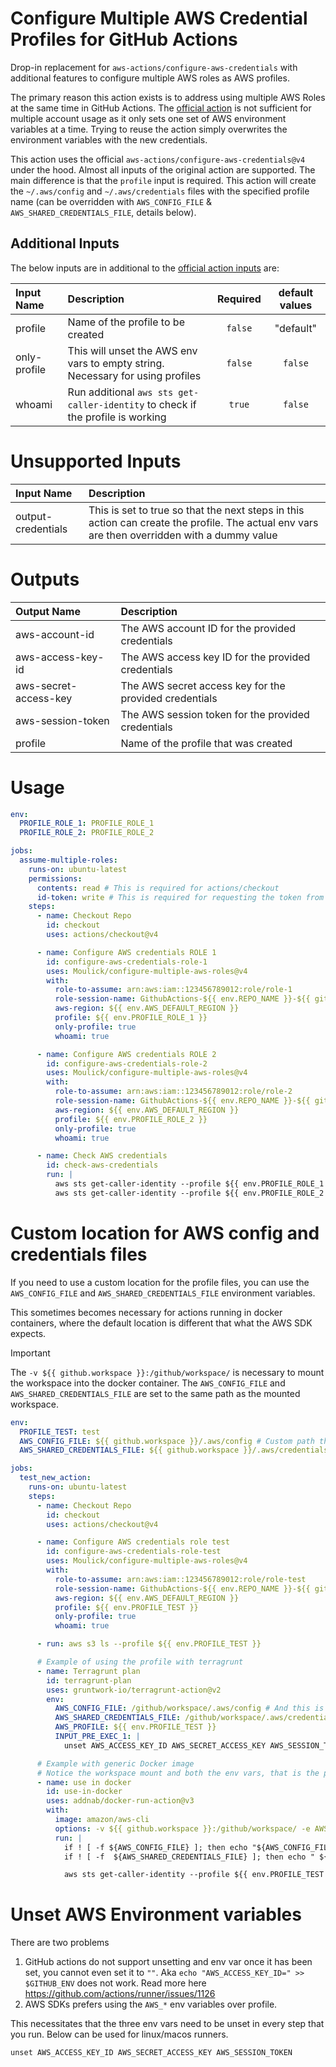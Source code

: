 # Configure Multiple AWS Credential Profiles for GitHub Actions

Drop-in replacement for `aws-actions/configure-aws-credentials` with additional features to configure multiple AWS roles as AWS profiles.

The primary reason this action exists is to address using multiple AWS Roles at the same time in GitHub Actions. The [official action](https://github.com/marketplace/actions/configure-aws-credentials-action-for-github-actions) is not sufficient for multiple account usage as it only sets one set of AWS environment variables at a time. Trying to reuse the action simply overwrites the environment variables with the new credentials.

This action uses the official `aws-actions/configure-aws-credentials@v4` under the hood. Almost all inputs of the original action are supported. The main difference is that the `profile` input is required. This action will create the `~/.aws/config` and `~/.aws/credentials` files with the specified profile name (can be overridden with `AWS_CONFIG_FILE` & `AWS_SHARED_CREDENTIALS_FILE`, details below).


## Additional Inputs

The below inputs are in additional to the [official action inputs](https://github.com/aws-actions/configure-aws-credentials/blob/v4/action.yml#L11) are:

| Input Name   | Description                                                                     | Required | default values |
| :----------- | :------------------------------------------------------------------------------ | :------: | :------------: |
| profile      | Name of the profile to be created                                               | `false`  |   "default"    |
| only-profile | This will unset the AWS env vars to empty string. Necessary for using profiles  | `false`  |    `false`     |
| whoami       | Run additional `aws sts get-caller-identity` to check if the profile is working |  `true`  |    `false`     |

# Unsupported Inputs

| Input Name         | Description                                                                                                                                  |
| :----------------- | :------------------------------------------------------------------------------------------------------------------------------------------- |
| output-credentials | This is set to true so that the next steps in this action can create the profile. The actual env vars are then overridden with a dummy value |

# Outputs

| Output Name           | Description                                            |
| :-------------------- | :----------------------------------------------------- |
| aws-account-id        | The AWS account ID for the provided credentials        |
| aws-access-key-id     | The AWS access key ID for the provided credentials     |
| aws-secret-access-key | The AWS secret access key for the provided credentials |
| aws-session-token     | The AWS session token for the provided credentials     |
| profile               | Name of the profile that was created                   |


# Usage
```yaml
env:
  PROFILE_ROLE_1: PROFILE_ROLE_1
  PROFILE_ROLE_2: PROFILE_ROLE_2

jobs:
  assume-multiple-roles:
    runs-on: ubuntu-latest
    permissions:
      contents: read # This is required for actions/checkout
      id-token: write # This is required for requesting the token from AWS STS
    steps:
      - name: Checkout Repo
        id: checkout
        uses: actions/checkout@v4

      - name: Configure AWS credentials ROLE 1
        id: configure-aws-credentials-role-1
        uses: Moulick/configure-multiple-aws-roles@v4
        with:
          role-to-assume: arn:aws:iam::123456789012:role/role-1
          role-session-name: GithubActions-${{ env.REPO_NAME }}-${{ github.workflow }}-${{ github.run_id }}
          aws-region: ${{ env.AWS_DEFAULT_REGION }}
          profile: ${{ env.PROFILE_ROLE_1 }}
          only-profile: true
          whoami: true

      - name: Configure AWS credentials ROLE 2
        id: configure-aws-credentials-role-2
        uses: Moulick/configure-multiple-aws-roles@v4
        with:
          role-to-assume: arn:aws:iam::123456789012:role/role-2
          role-session-name: GithubActions-${{ env.REPO_NAME }}-${{ github.workflow }}-${{ github.run_id }}
          aws-region: ${{ env.AWS_DEFAULT_REGION }}
          profile: ${{ env.PROFILE_ROLE_2 }}
          only-profile: true
          whoami: true

      - name: Check AWS credentials
        id: check-aws-credentials
        run: |
          aws sts get-caller-identity --profile ${{ env.PROFILE_ROLE_1 }}
          aws sts get-caller-identity --profile ${{ env.PROFILE_ROLE_2 }}

```

# Custom location for AWS config and credentials files

If you need to use a custom location for the profile files, you can use the `AWS_CONFIG_FILE` and `AWS_SHARED_CREDENTIALS_FILE` environment variables.

This sometimes becomes necessary for actions running in docker containers, where the default location is different that what the AWS SDK expects.

> [!IMPORTANT]
> The `-v ${{ github.workspace }}:/github/workspace/` is necessary to mount the workspace into the docker container. The `AWS_CONFIG_FILE` and `AWS_SHARED_CREDENTIALS_FILE` are set to the same path as the mounted workspace.

```yaml
env:
  PROFILE_TEST: test
  AWS_CONFIG_FILE: ${{ github.workspace }}/.aws/config # Custom path that is passed on to docker container /home/runner/work/<OWNER>/<REPO_NAME>/.aws/config
  AWS_SHARED_CREDENTIALS_FILE: ${{ github.workspace }}/.aws/credentials # Similar to above

jobs:
  test_new_action:
    runs-on: ubuntu-latest
    steps:
      - name: Checkout Repo
        id: checkout
        uses: actions/checkout@v4

      - name: Configure AWS credentials role test
        id: configure-aws-credentials-role-test
        uses: Moulick/configure-multiple-aws-roles@v4
        with:
          role-to-assume: arn:aws:iam::123456789012:role/role-test
          role-session-name: GithubActions-${{ env.REPO_NAME }}-${{ github.workflow }}-${{ github.run_id }}
          aws-region: ${{ env.AWS_DEFAULT_REGION }}
          profile: ${{ env.PROFILE_TEST }}
          only-profile: true
          whoami: true

      - run: aws s3 ls --profile ${{ env.PROFILE_TEST }}

      # Example of using the profile with terragrunt
      - name: Terragrunt plan
        id: terragrunt-plan
        uses: gruntwork-io/terragrunt-action@v2
        env:
          AWS_CONFIG_FILE: /github/workspace/.aws/config # And this is the place the AWS config file ends up mounted
          AWS_SHARED_CREDENTIALS_FILE: /github/workspace/.aws/credentials
          AWS_PROFILE: ${{ env.PROFILE_TEST }}
          INPUT_PRE_EXEC_1: |
            unset AWS_ACCESS_KEY_ID AWS_SECRET_ACCESS_KEY AWS_SESSION_TOKEN

      # Example with generic Docker image
      # Notice the workspace mount and both the env vars, that is the place the AWS config file ends up mounted
      - name: use in docker
        id: use-in-docker
        uses: addnab/docker-run-action@v3
        with:
          image: amazon/aws-cli
          options: -v ${{ github.workspace }}:/github/workspace/ -e AWS_CONFIG_FILE=/github/workspace/.aws/config -e AWS_SHARED_CREDENTIALS_FILE=/github/workspace/.aws/credentials
          run: |
            if ! [ -f ${AWS_CONFIG_FILE} ]; then echo "${AWS_CONFIG_FILE} does not exist." fi
            if ! [ -f  ${AWS_SHARED_CREDENTIALS_FILE} ]; then echo " ${AWS_SHARED_CREDENTIALS_FILE} does not exist." fi

            aws sts get-caller-identity --profile ${{ env.PROFILE_TEST }}
```

# Unset AWS Environment variables

There are two problems

1. GitHub actions do not support unsetting and env var once it has been set, you cannot even set it to `""`. Aka `echo "AWS_ACCESS_KEY_ID=" >> $GITHUB_ENV` does not work. Read more here https://github.com/actions/runner/issues/1126
1. AWS SDKs prefers using the `AWS_*` env variables over profile.

This necessitates that the three env vars need to be unset in every step that you run. Below can be used for linux/macos runners.

```shell
unset AWS_ACCESS_KEY_ID AWS_SECRET_ACCESS_KEY AWS_SESSION_TOKEN
```
